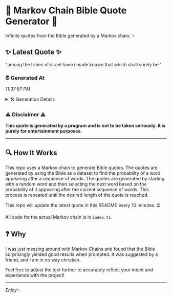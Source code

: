 # 📖 Markov Chain Bible Quote Generator 📖

Infinite quotes from the Bible generated by a Markov chain. ✨

## ✨ Latest Quote ✨
"among the tribes of israel have i made known that which shall surely be."

### ⏰ Generated At
*11:37:57 PM*

<details>
    <summary>🛠️ Generation Details</summary>
    <p>
        <strong>🌱 Seed:</strong> among<br>
        <strong>🔄 Iterations:</strong> 13<br>
        <strong>📜 Context History:</strong><br>[ among ]: the<br>[ among, the ]: tribes<br>[ among, the, tribes ]: of<br>[ among, the, tribes, of ]: israel<br>[ among, the, tribes, of, israel ]: have<br>[ among, the, tribes, of, israel, have ]: i<br>[ the, tribes, of, israel, have, i ]: made<br>[ tribes, of, israel, have, i, made ]: known<br>[ of, israel, have, i, made, known ]: that<br>[ israel, have, i, made, known, that ]: which<br>[ have, i, made, known, that, which ]: shall<br>[ i, made, known, that, which, shall ]: surely<br>[ made, known, that, which, shall, surely ]: be.<br>
    </p>
</details>

### ⚠️ Disclaimer ⚠️
**This quote is generated by a program and is not to be taken seriously. It is purely for entertainment purposes.**

---

## 🔍 How It Works

This repo uses a Markov chain to generate Bible quotes. The quotes are generated by using the Bible as a dataset to find the probability of a word appearing after a sequence of words. The quotes are generated by starting with a random word and then selecting the next word based on the probability of it appearing after the current sequence of words. This process is repeated until the desired length of the quote is reached.

This repo will update the latest quote in this README every 10 minutes. ⏳

All code for the actual Markov chain is in `index.ts`.

## ❓ Why

I was just messing around with Markov Chains and found that the Bible surprisingly yielded good results when prompted. 
It was suggested by a friend, and I am in no way christian.

Feel free to adjust the text further to accurately reflect your intent and experience with the project!

---

*Enjoy*✨
